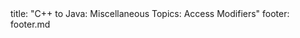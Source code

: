<frontmatter>
title: "C++ to Java: Miscellaneous Topics: Access Modifiers"
footer: footer.md
</frontmatter>

<include src="navbar.md" boilerplate />

<include src="unit-inPage-asFlat.md" boilerplate />